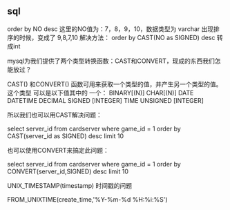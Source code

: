 ## sql

order by NO desc
这里的NO值为：7，8，9，10，数据类型为 varchar
出现排序的时候，变成了 9,8,7,10
解决方法：
	order by CAST(NO as SIGNED) desc
转成int

mysql为我们提供了两个类型转换函数：CAST和CONVERT，现成的东西我们怎能放过？

CAST() 和CONVERT() 函数可用来获取一个类型的值，并产生另一个类型的值。
这个类型 可以是以下值其中的 一个：
BINARY[(N)]
CHAR[(N)]
DATE
DATETIME
DECIMAL
SIGNED [INTEGER]
TIME
UNSIGNED [INTEGER]

 

所以我们也可以用CAST解决问题：

select server_id from cardserver where game_id = 1 order by CAST(server_id as SIGNED) desc limit 10



也可以使用CONVERT来搞定此问题：

select server_id from cardserver where game_id = 1 order by CONVERT(server_id,SIGNED) desc limit 10


UNIX_TIMESTAMP(timestamp) 时间戳的问题

FROM_UNIXTIME(create_time,'%Y-%m-%d %H:%i:%S')


